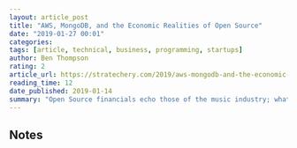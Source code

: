 ```yaml
---
layout: article_post
title: "AWS, MongoDB, and the Economic Realities of Open Source"
date: "2019-01-27 00:01"
categories:
tags: [article, technical, business, programming, startups]
author: Ben Thompson
rating: 2
article_url: https://stratechery.com/2019/aws-mongodb-and-the-economic-realities-of-open-source/
reading_time: 12
date_published: 2019-01-14
summary: "Open Source financials echo those of the music industry; what's being sold is not the software, but the packaging. This is dangerous if left unaddressed."
---
```


## Notes
